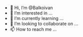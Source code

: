 - 👋 Hi, I’m @Balkoivan
- 👀 I’m interested in ...
- 🌱 I’m currently learning ...
- 💞️ I’m looking to collaborate on ...
- 📫 How to reach me ...

<!---
Balkoivan/Balkoivan is a ✨ special ✨ repository because its `README.md` (this file) appears on your GitHub profile.
You can click the Preview link to take a look at your changes.
--->
